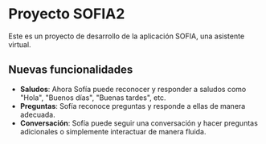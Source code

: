 # Proyecto SOFIA2

Este es un proyecto de desarrollo de la aplicación SOFIA, una asistente virtual.

## Nuevas funcionalidades

- **Saludos**: Ahora Sofía puede reconocer y responder a saludos como "Hola", "Buenos días", "Buenas tardes", etc.
- **Preguntas**: Sofía reconoce preguntas y responde a ellas de manera adecuada.
- **Conversación**: Sofía puede seguir una conversación y hacer preguntas adicionales o simplemente interactuar de manera fluida.

